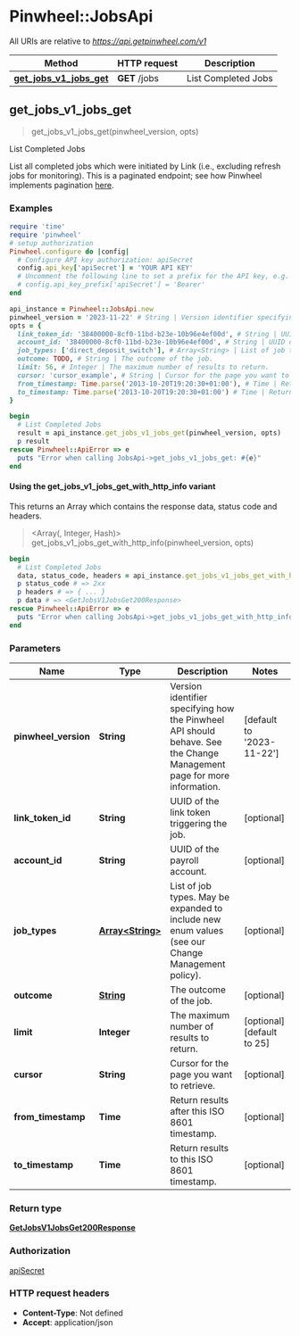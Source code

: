 # Pinwheel::JobsApi

All URIs are relative to *https://api.getpinwheel.com/v1*

| Method | HTTP request | Description |
| ------ | ------------ | ----------- |
| [**get_jobs_v1_jobs_get**](JobsApi.md#get_jobs_v1_jobs_get) | **GET** /jobs | List Completed Jobs |


## get_jobs_v1_jobs_get

> <GetJobsV1JobsGet200Response> get_jobs_v1_jobs_get(pinwheel_version, opts)

List Completed Jobs

List all completed jobs which were initiated by Link (i.e., excluding refresh jobs for monitoring). This is a paginated endpoint; see how Pinwheel implements pagination <a href='https://docs.pinwheelapi.com/docs/pagination-1' target='_blank'>here</a>.

### Examples

```ruby
require 'time'
require 'pinwheel'
# setup authorization
Pinwheel.configure do |config|
  # Configure API key authorization: apiSecret
  config.api_key['apiSecret'] = 'YOUR API KEY'
  # Uncomment the following line to set a prefix for the API key, e.g. 'Bearer' (defaults to nil)
  # config.api_key_prefix['apiSecret'] = 'Bearer'
end

api_instance = Pinwheel::JobsApi.new
pinwheel_version = '2023-11-22' # String | Version identifier specifying how the Pinwheel API should behave. See the Change Management page for more information.
opts = {
  link_token_id: '38400000-8cf0-11bd-b23e-10b96e4ef00d', # String | UUID of the link token triggering the job.
  account_id: '38400000-8cf0-11bd-b23e-10b96e4ef00d', # String | UUID of the payroll account.
  job_types: ['direct_deposit_switch'], # Array<String> | List of job types. May be expanded to include new enum values (see our Change Management policy).
  outcome: TODO, # String | The outcome of the job.
  limit: 56, # Integer | The maximum number of results to return.
  cursor: 'cursor_example', # String | Cursor for the page you want to retrieve.
  from_timestamp: Time.parse('2013-10-20T19:20:30+01:00'), # Time | Return results after this ISO 8601 timestamp.
  to_timestamp: Time.parse('2013-10-20T19:20:30+01:00') # Time | Return results to this ISO 8601 timestamp.
}

begin
  # List Completed Jobs
  result = api_instance.get_jobs_v1_jobs_get(pinwheel_version, opts)
  p result
rescue Pinwheel::ApiError => e
  puts "Error when calling JobsApi->get_jobs_v1_jobs_get: #{e}"
end
```

#### Using the get_jobs_v1_jobs_get_with_http_info variant

This returns an Array which contains the response data, status code and headers.

> <Array(<GetJobsV1JobsGet200Response>, Integer, Hash)> get_jobs_v1_jobs_get_with_http_info(pinwheel_version, opts)

```ruby
begin
  # List Completed Jobs
  data, status_code, headers = api_instance.get_jobs_v1_jobs_get_with_http_info(pinwheel_version, opts)
  p status_code # => 2xx
  p headers # => { ... }
  p data # => <GetJobsV1JobsGet200Response>
rescue Pinwheel::ApiError => e
  puts "Error when calling JobsApi->get_jobs_v1_jobs_get_with_http_info: #{e}"
end
```

### Parameters

| Name | Type | Description | Notes |
| ---- | ---- | ----------- | ----- |
| **pinwheel_version** | **String** | Version identifier specifying how the Pinwheel API should behave. See the Change Management page for more information. | [default to &#39;2023-11-22&#39;] |
| **link_token_id** | **String** | UUID of the link token triggering the job. | [optional] |
| **account_id** | **String** | UUID of the payroll account. | [optional] |
| **job_types** | [**Array&lt;String&gt;**](String.md) | List of job types. May be expanded to include new enum values (see our Change Management policy). | [optional] |
| **outcome** | [**String**](.md) | The outcome of the job. | [optional] |
| **limit** | **Integer** | The maximum number of results to return. | [optional][default to 25] |
| **cursor** | **String** | Cursor for the page you want to retrieve. | [optional] |
| **from_timestamp** | **Time** | Return results after this ISO 8601 timestamp. | [optional] |
| **to_timestamp** | **Time** | Return results to this ISO 8601 timestamp. | [optional] |

### Return type

[**GetJobsV1JobsGet200Response**](GetJobsV1JobsGet200Response.md)

### Authorization

[apiSecret](../README.md#apiSecret)

### HTTP request headers

- **Content-Type**: Not defined
- **Accept**: application/json

